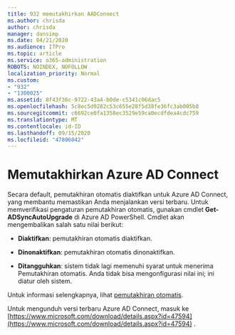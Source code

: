 ```yaml
---
title: 932 memutakhirkan AADConnect
ms.author: chrisda
author: chrisda
manager: dansimp
ms.date: 04/21/2020
ms.audience: ITPro
ms.topic: article
ms.service: o365-administration
ROBOTS: NOINDEX, NOFOLLOW
localization_priority: Normal
ms.custom:
- "932"
- "1300025"
ms.assetid: 8f43f36c-9722-43a4-b0de-c5341c06dac5
ms.openlocfilehash: 5c8ec5d9282c53c655e28f5d38fe36fc3ab005b8
ms.sourcegitcommit: c6692ce0fa1358ec3529e59ca0ecdfdea4cdc759
ms.translationtype: MT
ms.contentlocale: id-ID
ms.lasthandoff: 09/15/2020
ms.locfileid: "47806042"
---
```

# <a name="upgrade-azure-ad-connect"></a>Memutakhirkan Azure AD Connect

Secara default, pemutakhiran otomatis diaktifkan untuk Azure AD Connect, yang membantu memastikan Anda menjalankan versi terbaru. Untuk memverifikasi pengaturan pemutakhiran otomatis, gunakan cmdlet **Get-ADSyncAutoUpgrade** di Azure AD PowerShell. Cmdlet akan mengembalikan salah satu nilai berikut:

- **Diaktifkan**: pemutakhiran otomatis diaktifkan.

- **Dinonaktifkan**: pemutakhiran otomatis dinonaktifkan.

- **Ditangguhkan**: sistem tidak lagi memenuhi syarat untuk menerima Pemutakhiran otomatis. Anda tidak bisa mengonfigurasi nilai ini; ini diatur oleh sistem.

Untuk informasi selengkapnya, lihat [pemutakhiran otomatis](https://docs.microsoft.com/azure/active-directory/connect/active-directory-aadconnect-feature-automatic-upgrade).

Untuk mengunduh versi terbaru Azure AD Connect, masuk ke [https://www.microsoft.com/download/details.aspx?id=47594](https://www.microsoft.com/download/details.aspx?id=47594) .
